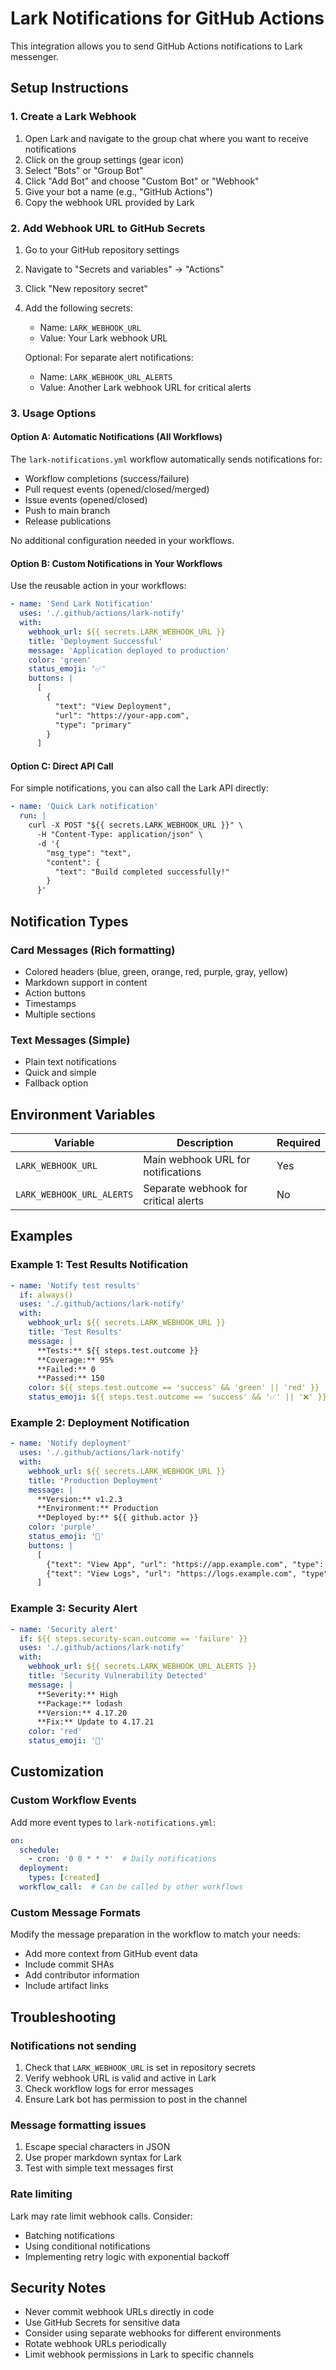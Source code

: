 # Lark Notifications for GitHub Actions

This integration allows you to send GitHub Actions notifications to Lark messenger.

## Setup Instructions

### 1. Create a Lark Webhook

1. Open Lark and navigate to the group chat where you want to receive notifications
2. Click on the group settings (gear icon)
3. Select "Bots" or "Group Bot"
4. Click "Add Bot" and choose "Custom Bot" or "Webhook"
5. Give your bot a name (e.g., "GitHub Actions")
6. Copy the webhook URL provided by Lark

### 2. Add Webhook URL to GitHub Secrets

1. Go to your GitHub repository settings
2. Navigate to "Secrets and variables" → "Actions"
3. Click "New repository secret"
4. Add the following secrets:
   - Name: `LARK_WEBHOOK_URL`
   - Value: Your Lark webhook URL
   
   Optional: For separate alert notifications:
   - Name: `LARK_WEBHOOK_URL_ALERTS`
   - Value: Another Lark webhook URL for critical alerts

### 3. Usage Options

#### Option A: Automatic Notifications (All Workflows)

The `lark-notifications.yml` workflow automatically sends notifications for:
- Workflow completions (success/failure)
- Pull request events (opened/closed/merged)
- Issue events (opened/closed)
- Push to main branch
- Release publications

No additional configuration needed in your workflows.

#### Option B: Custom Notifications in Your Workflows

Use the reusable action in your workflows:

```yaml
- name: 'Send Lark Notification'
  uses: './.github/actions/lark-notify'
  with:
    webhook_url: ${{ secrets.LARK_WEBHOOK_URL }}
    title: 'Deployment Successful'
    message: 'Application deployed to production'
    color: 'green'
    status_emoji: '✅'
    buttons: |
      [
        {
          "text": "View Deployment",
          "url": "https://your-app.com",
          "type": "primary"
        }
      ]
```

#### Option C: Direct API Call

For simple notifications, you can also call the Lark API directly:

```yaml
- name: 'Quick Lark notification'
  run: |
    curl -X POST "${{ secrets.LARK_WEBHOOK_URL }}" \
      -H "Content-Type: application/json" \
      -d '{
        "msg_type": "text",
        "content": {
          "text": "Build completed successfully!"
        }
      }'
```

## Notification Types

### Card Messages (Rich formatting)
- Colored headers (blue, green, orange, red, purple, gray, yellow)
- Markdown support in content
- Action buttons
- Timestamps
- Multiple sections

### Text Messages (Simple)
- Plain text notifications
- Quick and simple
- Fallback option

## Environment Variables

| Variable | Description | Required |
|----------|-------------|----------|
| `LARK_WEBHOOK_URL` | Main webhook URL for notifications | Yes |
| `LARK_WEBHOOK_URL_ALERTS` | Separate webhook for critical alerts | No |

## Examples

### Example 1: Test Results Notification

```yaml
- name: 'Notify test results'
  if: always()
  uses: './.github/actions/lark-notify'
  with:
    webhook_url: ${{ secrets.LARK_WEBHOOK_URL }}
    title: 'Test Results'
    message: |
      **Tests:** ${{ steps.test.outcome }}
      **Coverage:** 95%
      **Failed:** 0
      **Passed:** 150
    color: ${{ steps.test.outcome == 'success' && 'green' || 'red' }}
    status_emoji: ${{ steps.test.outcome == 'success' && '✅' || '❌' }}
```

### Example 2: Deployment Notification

```yaml
- name: 'Notify deployment'
  uses: './.github/actions/lark-notify'
  with:
    webhook_url: ${{ secrets.LARK_WEBHOOK_URL }}
    title: 'Production Deployment'
    message: |
      **Version:** v1.2.3
      **Environment:** Production
      **Deployed by:** ${{ github.actor }}
    color: 'purple'
    status_emoji: '🚀'
    buttons: |
      [
        {"text": "View App", "url": "https://app.example.com", "type": "primary"},
        {"text": "View Logs", "url": "https://logs.example.com", "type": "default"}
      ]
```

### Example 3: Security Alert

```yaml
- name: 'Security alert'
  if: ${{ steps.security-scan.outcome == 'failure' }}
  uses: './.github/actions/lark-notify'
  with:
    webhook_url: ${{ secrets.LARK_WEBHOOK_URL_ALERTS }}
    title: 'Security Vulnerability Detected'
    message: |
      **Severity:** High
      **Package:** lodash
      **Version:** 4.17.20
      **Fix:** Update to 4.17.21
    color: 'red'
    status_emoji: '🚨'
```

## Customization

### Custom Workflow Events

Add more event types to `lark-notifications.yml`:

```yaml
on:
  schedule:
    - cron: '0 0 * * *'  # Daily notifications
  deployment:
    types: [created]
  workflow_call:  # Can be called by other workflows
```

### Custom Message Formats

Modify the message preparation in the workflow to match your needs:
- Add more context from GitHub event data
- Include commit SHAs
- Add contributor information
- Include artifact links

## Troubleshooting

### Notifications not sending

1. Check that `LARK_WEBHOOK_URL` is set in repository secrets
2. Verify webhook URL is valid and active in Lark
3. Check workflow logs for error messages
4. Ensure Lark bot has permission to post in the channel

### Message formatting issues

1. Escape special characters in JSON
2. Use proper markdown syntax for Lark
3. Test with simple text messages first

### Rate limiting

Lark may rate limit webhook calls. Consider:
- Batching notifications
- Using conditional notifications
- Implementing retry logic with exponential backoff

## Security Notes

- Never commit webhook URLs directly in code
- Use GitHub Secrets for sensitive data
- Consider using separate webhooks for different environments
- Rotate webhook URLs periodically
- Limit webhook permissions in Lark to specific channels